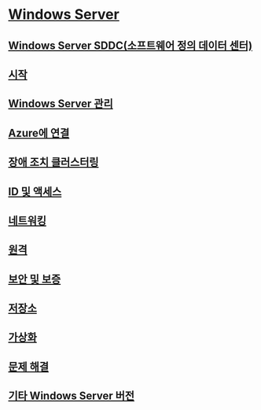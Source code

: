 # [Windows Server](windows-server.md)
## [Windows Server SDDC(소프트웨어 정의 데이터 센터)](sddc.md)
## [시작](get-started/Server-Basics.md)
## [Windows Server 관리](administration/manage-windows-server.md)
## [Azure에 연결](azure-hybrid-services/index.md)
## [장애 조치 클러스터링](failover-clustering/failover-clustering-overview.md)
## [ID 및 액세스](identity/Identity-and-Access.md)
## [네트워킹](networking/Networking.md)
## [원격](remote/index.md)
## [보안 및 보증](security/security-and-assurance.md)
## [저장소](storage/storage.md)
## [가상화](virtualization/virtualization.md)
## [문제 해결](troubleshoot/windows-server-support-solutions.md)
## [기타 Windows Server 버전](windows-server-versions.md)
